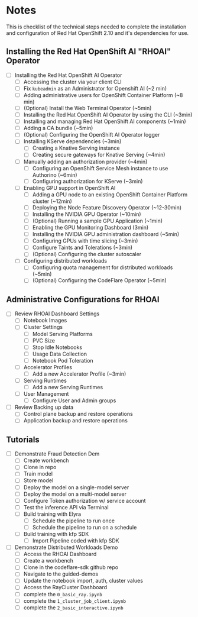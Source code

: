 # Notes

This is checklist of the technical steps needed to complete the installation and configuration of Red Hat OpenShift 2.10 and it's dependencies for use.

## Installing the Red Hat OpenShift AI "RHOAI" Operator

- [ ] Installing the Red Hat OpenShift AI Operator
  - [ ] Accessing the cluster via your client CLI
  - [ ] Fix `kubeadmin` as an Administrator for Openshift AI (~2 min)
  - [ ] Adding administrative users for OpenShift Container Platform (~8 min)
  - [ ] (Optional) Install the Web Terminal Operator (~5min)
  - [ ] Installing the Red Hat OpenShift AI Operator by using the CLI (~3min)
  - [ ] Installing and managing Red Hat OpenShift AI components (~1min)
  - [ ] Adding a CA bundle (~5min)
  - [ ] (Optional) Configuring the OpenShift AI Operator logger
  - [ ] Installing KServe dependencies (~3min)
    - [ ] Creating a Knative Serving instance
    - [ ] Creating secure gateways for Knative Serving (~4min)
  - [ ] Manually adding an authorization provider (~4min)
    - [ ] Configuring an OpenShift Service Mesh instance to use Authorino (~6min)
    - [ ] Configuring authorization for KServe (~3min)
  - [ ] Enabling GPU support in OpenShift AI
    - [ ] Adding a GPU node to an existing OpenShift Container Platform cluster (~12min)
    - [ ] Deploying the Node Feature Discovery Operator (~12-30min)
    - [ ] Installing the NVIDIA GPU Operator (~10min)
    - [ ] (Optional) Running a sample GPU Application (~1min)
    - [ ] Enabling the GPU Monitoring Dashboard (3min)
    - [ ] Installing the NVIDIA GPU administration dashboard (~5min)
    - [ ] Configuring GPUs with time slicing (~3min)
    - [ ] Configure Taints and Tolerations (~3min)
    - [ ] (Optional) Configuring the cluster autoscaler
  - [ ] Configuring distributed workloads
    - [ ] Configuring quota management for distributed workloads (~5min)
    - [ ] (Optional) Configuring the CodeFlare Operator (~5min)

## Administrative Configurations for RHOAI

- [ ] Review RHOAI Dashboard Settings
  - [ ] Notebook Images
  - [ ] Cluster Settings
    - [ ] Model Serving Platforms
    - [ ] PVC Size
    - [ ] Stop Idle Notebooks
    - [ ] Usage Data Collection
    - [ ] Notebook Pod Toleration
  - [ ] Accelerator Profiles
    - [ ] Add a new Accelerator Profile (~3min)
  - [ ] Serving Runtimes
    - [ ] Add a new Serving Runtimes
  - [ ] User Management
    - [ ] Configure User and Admin groups
- [ ] Review Backing up data
  - [ ] Control plane backup and restore operations
  - [ ] Application backup and restore operations

## Tutorials

- [ ] Demonstrate Fraud Detection Dem
  - [ ] Create workbench
  - [ ] Clone in repo
  - [ ] Train model
  - [ ] Store model
  - [ ] Deploy the model on a single-model server
  - [ ] Deploy the model on a multi-model server
  - [ ] Configure Token authorization w/ service account
  - [ ] Test the inference API via Terminal
  - [ ] Build training with Elyra
    - [ ] Schedule the pipeline to run once
    - [ ] Schedule the pipeline to run on a schedule
  - [ ] Build training with kfp SDK
    - [ ] Import Pipeline coded with kfp SDK
- [ ] Demonstrate Distributed Workloads Demo
  - [ ] Access the RHOAI Dashboard
  - [ ] Create a workbench
  - [ ] Clone in the codeflare-sdk github repo
  - [ ] Navigate to the guided-demos
  - [ ] Update the notebook import, auth, cluster values
  - [ ] Access the RayCluster Dashboard
  - [ ] complete the `0_basic_ray.ipynb`
  - [ ] complete the `1_cluster_job_client.ipynb`
  - [ ] complete the `2_basic_interactive.ipynb`
